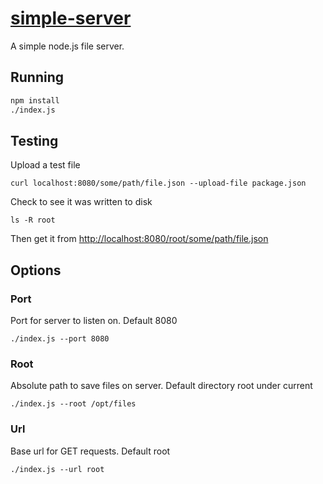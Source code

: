# [simple-server](https://soundcloud.com/theshins/simple-song)

A simple node.js file server.

## Running

```sh
npm install
./index.js
```

## Testing

Upload a test file

```
curl localhost:8080/some/path/file.json --upload-file package.json
```

Check to see it was written to disk

```
ls -R root
```

Then get it from <http://localhost:8080/root/some/path/file.json>

## Options

### Port

Port for server to listen on. Default 8080

```
./index.js --port 8080
```

### Root

Absolute path to save files on server. Default directory root under current

```
./index.js --root /opt/files
```

### Url

Base url for GET requests. Default root

```
./index.js --url root
```

